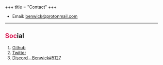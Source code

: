 +++
title = "Contact"
+++

* Email: [benwick@protonmail.com](mailto:benwick@protonmail.com)

---

<h2> <span style="color:#da1953">Soc</span>ial </h2>

1. [Github](https://github.com/benwick921)
2. [Twitter](https://twitter.com/benwick921)
3. [Discord - Benwick#5127](#)
